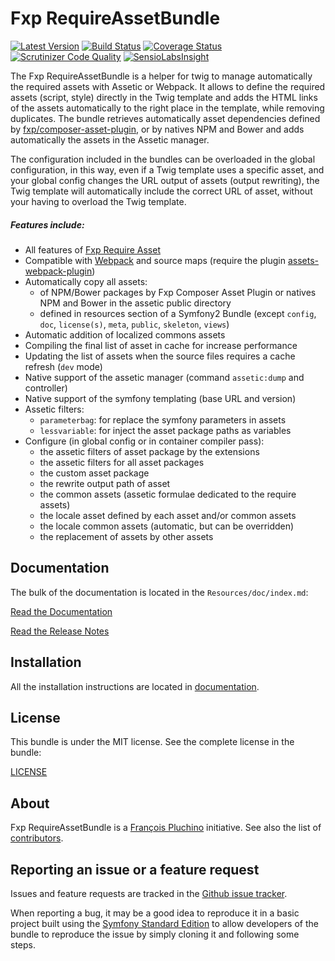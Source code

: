 Fxp RequireAssetBundle
======================

[![Latest Version](https://img.shields.io/packagist/v/fxp/require-asset-bundle.svg)](https://packagist.org/packages/fxp/require-asset-bundle)
[![Build Status](https://img.shields.io/travis/fxpio/fxp-require-asset-bundle/master.svg)](https://travis-ci.org/fxpio/fxp-require-asset-bundle)
[![Coverage Status](https://img.shields.io/coveralls/fxpio/fxp-require-asset-bundle/master.svg)](https://coveralls.io/r/fxpio/fxp-require-asset-bundle?branch=master)
[![Scrutinizer Code Quality](https://img.shields.io/scrutinizer/g/fxpio/fxp-require-asset-bundle/master.svg)](https://scrutinizer-ci.com/g/fxpio/fxp-require-asset-bundle?branch=master)
[![SensioLabsInsight](https://img.shields.io/sensiolabs/i/6819d453-7c5c-447f-ba5d-58e25409ac2d.svg)](https://insight.sensiolabs.com/projects/6819d453-7c5c-447f-ba5d-58e25409ac2d)

The Fxp RequireAssetBundle is a helper for twig to manage automatically the required assets
with Assetic or Webpack. It allows to define the required assets (script, style) directly in the
Twig template and adds the HTML links of the assets automatically to the right place in
the template, while removing duplicates. The bundle retrieves automatically asset dependencies
defined by [fxp/composer-asset-plugin](https://github.com/fxpio/composer-asset-plugin),
or by natives NPM and Bower and adds automatically the assets in the Assetic manager.

The configuration included in the bundles can be overloaded in the global configuration,
in this way, even if a Twig template uses a specific asset, and your global config changes
the URL output of assets (output rewriting), the Twig template will automatically include
the correct URL of asset, without your having to overload the Twig template.

##### Features include:

- All features of [Fxp Require Asset](https://github.com/fxpio/fxp-require-asset)
- Compatible with [Webpack](https://webpack.js.org) and source maps (require the plugin [assets-webpack-plugin](https://github.com/kossnocorp/assets-webpack-plugin))
- Automatically copy all assets:
  - of NPM/Bower packages by Fxp Composer Asset Plugin or natives NPM and Bower in the assetic public directory
  - defined in resources section of a Symfony2 Bundle (except `config`, `doc`, `license(s)`, `meta`, `public`, `skeleton`, `views`)
- Automatic addition of localized commons assets
- Compiling the final list of asset in cache for increase performance
- Updating the list of assets when the source files requires a cache refresh (`dev` mode)
- Native support of the assetic manager (command `assetic:dump` and controller)
- Native support of the symfony templating (base URL and version)
- Assetic filters:
  - `parameterbag`: for replace the symfony parameters in assets
  - `lessvariable`: for inject the asset package paths as variables
- Configure (in global config or in container compiler pass):
  - the assetic filters of asset package by the extensions
  - the assetic filters for all asset packages
  - the custom asset package
  - the rewrite output path of asset
  - the common assets (assetic formulae dedicated to the require assets)
  - the locale asset defined by each asset and/or common assets
  - the locale common assets (automatic, but can be overridden)
  - the replacement of assets by other assets

Documentation
-------------

The bulk of the documentation is located in the `Resources/doc/index.md`:

[Read the Documentation](Resources/doc/index.md)

[Read the Release Notes](https://github.com/fxpio/fxp-require-asset-bundle/releases)

Installation
------------

All the installation instructions are located in [documentation](Resources/doc/index.md).

License
-------

This bundle is under the MIT license. See the complete license in the bundle:

[LICENSE](LICENSE)

About
-----

Fxp RequireAssetBundle is a [François Pluchino](https://github.com/francoispluchino) initiative.
See also the list of [contributors](https://github.com/fxpio/fxp-require-asset-bundle/contributors).

Reporting an issue or a feature request
---------------------------------------

Issues and feature requests are tracked in the [Github issue tracker](https://github.com/fxpio/fxp-require-asset-bundle/issues).

When reporting a bug, it may be a good idea to reproduce it in a basic project
built using the [Symfony Standard Edition](https://github.com/symfony/symfony-standard)
to allow developers of the bundle to reproduce the issue by simply cloning it
and following some steps.
